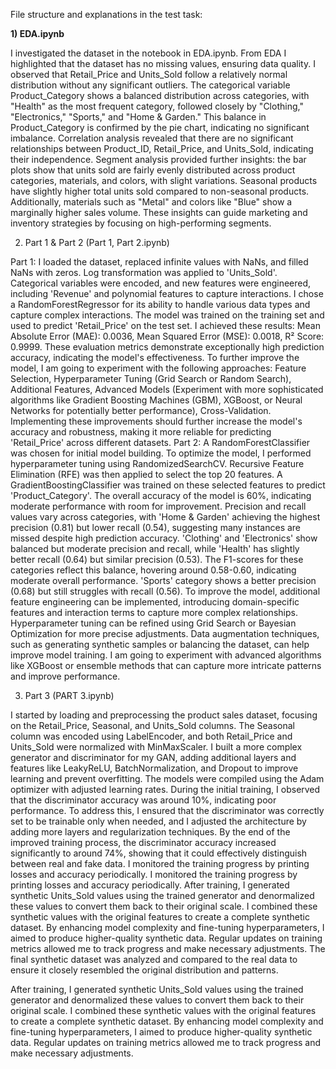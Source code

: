 File structure and explanations in the test task:

<b>1) EDA.ipynb</b>

I investigated the dataset in the notebook in EDA.ipynb. From EDA I highlighted that the dataset has no missing values, ensuring data quality. I observed that Retail_Price and Units_Sold follow a relatively normal distribution without any significant outliers. The categorical variable Product_Category shows a balanced distribution across categories, with "Health" as the most frequent category, followed closely by "Clothing," "Electronics," "Sports," and "Home & Garden." This balance in Product_Category is confirmed by the pie chart, indicating no significant imbalance.
Correlation analysis revealed that there are no significant relationships between Product_ID, Retail_Price, and Units_Sold, indicating their independence. Segment analysis provided further insights: the bar plots show that units sold are fairly evenly distributed across product categories, materials, and colors, with slight variations. Seasonal products have slightly higher total units sold compared to non-seasonal products. Additionally, materials such as "Metal" and colors like "Blue" show a marginally higher sales volume. These insights can guide marketing and inventory strategies by focusing on high-performing segments.

2) Part 1 & Part 2 (Part 1, Part 2.ipynb)

Part 1:
I loaded the dataset, replaced infinite values with NaNs, and filled NaNs with zeros. Log transformation was applied to 'Units_Sold'. Categorical variables were encoded, and new features were engineered, including 'Revenue' and polynomial features to capture interactions.
I chose a RandomForestRegressor for its ability to handle various data types and capture complex interactions. The model was trained on the training set and used to predict 'Retail_Price' on the test set.
I achieved these results: Mean Absolute Error (MAE): 0.0036, Mean Squared Error (MSE): 0.0018, R² Score: 0.9999. These evaluation metrics demonstrate exceptionally high prediction accuracy, indicating the model's effectiveness.
To further improve the model, I am going to experiment with the following approaches: Feature Selection, Hyperparameter Tuning (Grid Search or Random Search), Additional Features, Advanced Models (Experiment with more sophisticated algorithms like Gradient Boosting Machines (GBM), XGBoost, or Neural Networks for potentially better performance), Cross-Validation.
Implementing these improvements should further increase the model's accuracy and robustness, making it more reliable for predicting 'Retail_Price' across different datasets.
Part 2:
A RandomForestClassifier was chosen for initial model building. To optimize the model, I performed hyperparameter tuning using RandomizedSearchCV. Recursive Feature Elimination (RFE) was then applied to select the top 20 features. A GradientBoostingClassifier was trained on these selected features to predict 'Product_Category'.
The overall accuracy of the model is 60%, indicating moderate performance with room for improvement. Precision and recall values vary across categories, with 'Home & Garden' achieving the highest precision (0.81) but lower recall (0.54), suggesting many instances are missed despite high prediction accuracy. 'Clothing' and 'Electronics' show balanced but moderate precision and recall, while 'Health' has slightly better recall (0.64) but similar precision (0.53). The F1-scores for these categories reflect this balance, hovering around 0.58-0.60, indicating moderate overall performance. 'Sports' category shows a better precision (0.68) but still struggles with recall (0.56).
To improve the model, additional feature engineering can be implemented, introducing domain-specific features and interaction terms to capture more complex relationships. Hyperparameter tuning can be refined using Grid Search or Bayesian Optimization for more precise adjustments. Data augmentation techniques, such as generating synthetic samples or balancing the dataset, can help improve model training. 
I am going to experiment with advanced algorithms like XGBoost or ensemble methods that can capture more intricate patterns and improve performance.


3) Part 3 (PART 3.ipynb)

I started by loading and preprocessing the product sales dataset, focusing on the Retail_Price, Seasonal, and Units_Sold columns. The Seasonal column was encoded using LabelEncoder, and both Retail_Price and Units_Sold were normalized with MinMaxScaler. I built a more complex generator and discriminator for my GAN, adding additional layers and features like LeakyReLU, BatchNormalization, and Dropout to improve learning and prevent overfitting. The models were compiled using the Adam optimizer with adjusted learning rates.
During the initial training, I observed that the discriminator accuracy was around 10%, indicating poor performance. To address this, I ensured that the discriminator was correctly set to be trainable only when needed, and I adjusted the architecture by adding more layers and regularization techniques.  By the end of the improved training process, the discriminator accuracy increased significantly to around 74%, showing that it could effectively distinguish between real and fake data. I monitored the training progress by printing losses and accuracy periodically. I monitored the training progress by printing losses and accuracy periodically. 
After training, I generated synthetic Units_Sold values using the trained generator and denormalized these values to convert them back to their original scale. I combined these synthetic values with the original features to create a complete synthetic dataset. By enhancing model complexity and fine-tuning hyperparameters, I aimed to produce higher-quality synthetic data. Regular updates on training metrics allowed me to track progress and make necessary adjustments. The final synthetic dataset was analyzed and compared to the real data to ensure it closely resembled the original distribution and patterns.

After training, I generated synthetic Units_Sold values using the trained generator and denormalized these values to convert them back to their original scale. I combined these synthetic values with the original features to create a complete synthetic dataset. By enhancing model complexity and fine-tuning hyperparameters, I aimed to produce higher-quality synthetic data. Regular updates on training metrics allowed me to track progress and make necessary adjustments.
